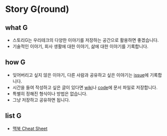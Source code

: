# Story G(round)

## what G
* 스토리G는 우리테크의 다양한 이야기를 저장하는 공간으로 활용하면 좋겠습니다.
* 기술적인 이야기, 회사 생활에 대한 이야기, 삶에 대한 이야기를 기록합니다.

## how G
* 잊어버리고 싶지 않은 이야기, 다른 사람과 공유하고 싶은 이야기는 [issue](https://github.com/wooritech/story-g/issues)에 기록합니다.
* 시간을 들여 작성하고 싶은 글이 있다면 [wiki](https://github.com/wooritech/story-g/wiki)나 [code](https://github.com/wooritech/story-g)에 문서 파일로 저장합니다.
* 특별히 정해진 형식이나 방법은 없습니다.
* 그냥 저장하고 공유하면 됩니다.

## list G
* [맥북 Cheat Sheet](macbook-cheat-sheet.md)
